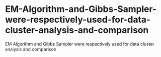 # EM-Algorithm-and-Gibbs-Sampler-were-respectively-used-for-data-cluster-analysis-and-comparison
EM Algorithm and Gibbs Sampler were respectively used for data cluster analysis and comparison
